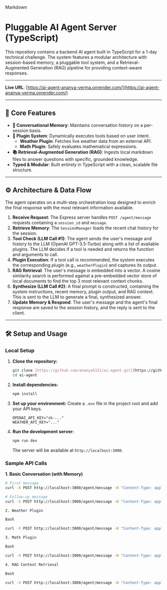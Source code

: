 Markdown

#  Pluggable AI Agent Server (TypeScript)

This repository contains a backend AI agent built in TypeScript for a 1-day technical challenge. The system features a modular architecture with session-based memory, a pluggable tool system, and a Retrieval-Augmented Generation (RAG) pipeline for providing context-aware responses.

---

**Live URL**: [https://ai-agent-ananya-verma.onrender.com/](https://ai-agent-ananya-verma.onrender.com/)

---

## 🚀 Core Features

* **🧠 Conversational Memory**: Maintains conversation history on a per-session basis.
* **🔌 Plugin System**: Dynamically executes tools based on user intent.
    * **Weather Plugin**: Fetches live weather data from an external API.
    * **Math Plugin**: Safely evaluates mathematical expressions.
* **📚 Retrieval-Augmented Generation (RAG)**: Ingests local markdown files to answer questions with specific, grounded knowledge.
* **Typed & Modular**: Built entirely in TypeScript with a clean, scalable file structure.

---

## ⚙️ Architecture & Data Flow

The agent operates on a multi-step orchestration loop designed to enrich the final response with the most relevant information available.

1.  **Receive Request**: The Express server handles `POST /agent/message` requests containing a `session_id` and `message`.
2.  **Retrieve Memory**: The `SessionManager` loads the recent chat history for the session.
3.  **Tool Check (LLM Call #1)**: The agent sends the user's message and history to the LLM (OpenAI GPT-3.5-Turbo) along with a list of available plugins. The LLM decides if a tool is needed and returns the function and arguments to call.
4.  **Plugin Execution**: If a tool call is recommended, the system executes the corresponding plugin (e.g., `weatherPlugin`) and captures its output.
5.  **RAG Retrieval**: The user's message is embedded into a vector. A cosine similarity search is performed against a pre-embedded vector store of local documents to find the top 3 most relevant context chunks.
6.  **Synthesize (LLM Call #2)**: A final prompt is constructed, containing the system instructions, recent memory, plugin output, and RAG context. This is sent to the LLM to generate a final, synthesized answer.
7.  **Update Memory & Respond**: The user's message and the agent's final response are saved to the session history, and the reply is sent to the client.

---

## 🛠️ Setup and Usage

### Local Setup

1.  **Clone the repository:**
    ```bash
    git clone [https://github.com/ananya5151/ai-agent.git](https://github.com/ananya5151/ai-agent.git)
    cd ai-agent
    ```

2.  **Install dependencies:**
    ```bash
    npm install
    ```

3.  **Set up your environment:**
    Create a `.env` file in the project root and add your API keys.
    ```env
    OPENAI_API_KEY="sk-..."
    WEATHER_API_KEY="..."
    ```

4.  **Run the development server:**
    ```bash
    npm run dev
    ```
    The server will be available at `http://localhost:3000`.

### Sample API Calls

**1. Basic Conversation (with Memory)**
```bash
# First message
curl -X POST http://localhost:3000/agent/message -H "Content-Type: application/json" -d '{"session_id": "convo-01", "message": "My name is Ananya."}'

# Follow-up message
curl -X POST http://localhost:3000/agent/message -H "Content-Type: application/json" -d '{"session_id": "convo-01", "message": "What is my name?"}'

2. Weather Plugin

Bash

curl -X POST http://localhost:3000/agent/message -H "Content-Type: application/json" -d '{"session_id": "weather-test", "message": "What is the weather like in Lucknow?"}'

3. Math Plugin

Bash

curl -X POST http://localhost:3000/agent/message -H "Content-Type: application/json" -d '{"session_id": "math-test", "message": "Can you calculate (100 / 5) * 2 + 15?"}'

4. RAG Context Retrieval

Bash

curl -X POST http://localhost:3000/agent/message -H "Content-Type: application/json" -d '{"session_id": "rag-test", "message": "How does the RAG system perform retrieval?"}'
